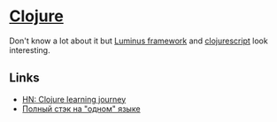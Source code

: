 # [Clojure](https://clojure.org)
Don't know a lot about it but [Luminus framework](http://www.luminusweb.net/) and [clojurescript](https://github.com/clojure/clojurescript) look interesting.

## Links
- [HN: Clojure learning journey](https://news.ycombinator.com/item?id=16412050)
- [Полный стэк на "одном" языке](https://www.youtube.com/watch?v=b-Eq4YV4uwc&feature=youtu.be)